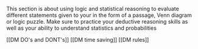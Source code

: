 This section is about using logic and statistical reasoning to evaluate different statements given to your in the form of a passage, Venn diagram or logic puzzle. Make sure to practice your deductive reasoning skills as well as your ability to understand statistics and probabilities

[[DM DO's and DONT's]]
[[DM time saving]]
[[DM rules]]